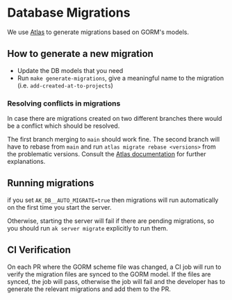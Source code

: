 # Database Migrations

We use [Atlas](http://atlasgo.io/) to generate migrations based on GORM's models.

## How to generate a new migration
- Update the DB models that you need
- Run `make generate-migrations`, give a meaningful name to the migration (i.e. `add-created-at-to-projects`)

### Resolving conflicts in migrations
In case there are migrations created on two different branches there would be a conflict which should be resolved.

The first branch merging to `main` should work fine. The second branch will have to rebase from `main` and run `atlas migrate rebase <versions>` from the problematic versions. Consult the [Atlas documentation](https://atlasgo.io/versioned/apply) for further explanations.

## Running migrations
if you set `AK_DB__AUTO_MIGRATE=true` then migrations will run automatically on the first time you start the server.

Otherwise, starting the server will fail if there are pending migrations, so you should run `ak server migrate` explicitly to run them.

## CI Verification
On each PR where the GORM scheme file was changed, a CI job will run to verify the migration files are synced to the GORM model. If the files are synced, the job will pass, otherwise the job will fail and the developer has to generate the relevant migrations and add them to the PR.
